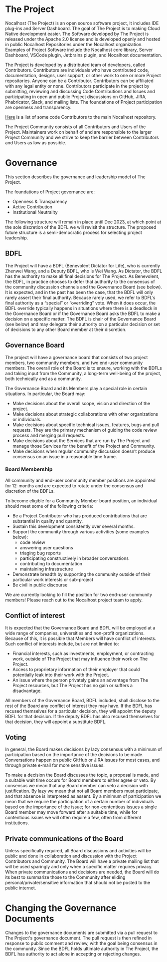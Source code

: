 # The Project
Nocalhost (The Project) is an open source software project, It includes IDE plug-ins and Server Dashboard. The goal of The Project is to making Cloud Native development easier. The Software developed by The Project is released under the Apache 2.0 license and is developed openly and hosted in public Nocalhost Repositories under the Nocalhost organization. Examples of Project Software include the Nocalhost core library, Server Dashboard, VSCode plugin, Jetbrains plugin, and Nocalhost documentation.

The Project is developed by a distributed team of developers, called Contributors. Contributors are individuals who have contributed code, documentation, designs, user support, or other work to one or more Project repositories. Anyone can be a Contributor. Contributors can be affiliated with any legal entity or none. Contributors participate in the project by submitting, reviewing and discussing Code Contributions and Issues and participating in open and public Project discussions on GitHub, JIRA, Phabricator, Slack, and mailing lists. The foundations of Project participation are openness and transparency.

[Here](https://github.com/nocalhost/nocalhost/blob/main/MAINTAINERS.md) is a list of some code Contributors to the main Nocalhost repository.

The Project Community consists of all Contributors and Users of the Project. Maintainers work on behalf of and are responsible to the larger Project Community and we strive to keep the barrier between Contributors and Users as low as possible.

# Governance
This section describes the governance and leadership model of The Project.

The foundations of Project governance are:

- Openness & Transparency
- Active Contribution
- Institutional Neutrality

The following structure will remain in place until Dec 2023, at which point at the sole discretion of the BDFL we will revisit the structure. The proposed future structure is a semi-democratic process for selecting project leadership.

## BDFL
The Project will have a BDFL (Benevolent Dictator for Life), who is currently Zhenwei Wang, and a Deputy BDFL, who is Wei Wang. As Dictator, the BDFL has the authority to make all final decisions for The Project. As Benevolent, the BDFL, in practice chooses to defer that authority to the consensus of the community discussion channels and the Governance Board (see below). It is expected, and in the past has been the case, that the BDFL will only rarely assert their final authority. Because rarely used, we refer to BDFL’s final authority as a “special” or “overriding” vote. When it does occur, the BDFL override typically happens in situations where there is a deadlock in the Governance Board or if the Governance Board asks the BDFL to make a decision on a specific matter. The BDFL is chair of the Governance Board (see below) and may delegate their authority on a particular decision or set of decisions to any other Board member at their discretion.

## Governance Board
The project will have a governance board that consists of two project members, two community members, and two end-user community members. The overall role of the Board is to ensure, working with the BDFLs and taking input from the Community, a long-term well-being of the project, both technically and as a community.

The Governance Board and its Members play a special role in certain situations. In particular, the Board may:

- Make decisions about the overall scope, vision and direction of the project.
- Make decisions about strategic collaborations with other organizations or individuals.
- Make decisions about specific technical issues, features, bugs and pull requests. They are the primary mechanism of guiding the code review process and merging pull requests.
- Make decisions about the Services that are run by The Project and manage those Services for the benefit of the Project and Community.
- Make decisions when regular community discussion doesn’t produce consensus on an issue in a reasonable time frame.

### Board Membership
All community and end-user community member positions are appointed for 12-months and are expected to rotate under the consensus and discretion of the BDFLs.

To become eligible for a Community Member board position, an individual should meet some of the following criteria:

- Be a Project Contributor who has produced contributions that are substantial in quality and quantity.
- Sustain this development consistently over several months.
- Support the community through various activities (some examples below):
    - code review
    - answering user questions
    - triaging bug reports
    - participating constructively in broader conversations
    - contributing to documentation
    - maintaining infrastructure
- Demonstrate breadth by supporting the community outside of their particular work interests or sub-project
- Be civil in public discourse

We are currently looking to fill the position for two end-user community members! Please reach out to the Nocalhost project team to apply.

## Conflict of interest
It is expected that the Governance Board and BDFL will be employed at a wide range of companies, universities and non-profit organizations. Because of this, it is possible that Members will have conflict of interests. Such conflict of interests include, but are not limited to:

- Financial interests, such as investments, employment, or contracting work, outside of The Project that may influence their work on The Project.
- Access to proprietary information of their employer that could potentially leak into their work with the Project.
- An issue where the person privately gains an advantage from The Project resources, but The Project has no gain or suffers a disadvantage.

All members of the Governance Board, BDFL included, shall disclose to the rest of the Board any conflict of interest they may have. If the BDFL has recused themselves for a particular decision, they will appoint the deputy BDFL for that decision. If the deputy BDFL has also recused themselves for that decision, they will appoint a substitute BDFL.

## Voting
In general, the Board makes decisions by lazy consensus with a minimum of participation based on the importance of the decisions to be made. Conversations happen on public GitHub or JIRA issues for most cases, and through private e-mail for more sensitive issues.

To make a decision the Board discusses the topic, a proposal is made, and a suitable wait time occurs for Board members to either agree or veto. By consensus we mean that any Board member can veto a decision with justification. By lazy we mean that not all Board members must participate, and that absence is interpreted as assent. By a minimum of participation we mean that we require the participation of a certain number of individuals based on the importance of the issue; for non-contentious issues a single Board member may move forward after a suitable time, while for contentious issues we will often require a few, often from different institutions.

## Private communications of the Board
Unless specifically required, all Board discussions and activities will be public and done in collaboration and discussion with the Project Contributors and Community. The Board will have a private mailing list that will be used sparingly and only when a specific matter requires privacy. When private communications and decisions are needed, the Board will do its best to summarize those to the Community after eliding personal/private/sensitive information that should not be posted to the public internet.

# Changing the Governance Documents
Changes to the governance documents are submitted via a pull request to The Project's governance document. The pull request is then refined in response to public comment and review, with the goal being consensus in the community. Since the BDFL holds ultimate authority in The Project, the BDFL has authority to act alone in accepting or rejecting changes.